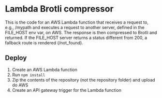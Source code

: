 # Lambda Brotli compressor

This is the code for an AWS Lambda function that receives a request to, e.g., /mypath and executes a request to another server, defined in the FILE_HOST env var, on AWS. The response is then compressed to Brotli and returned. If the FILE_HOST server returns a status different from 200, a fallback route is rendered (/not_found).

## Deploy

1. Create an AWS Lambda function
1. Run `npm install`
1. Zip the contents of the repository (not the repository folder) and upload do AWS
1. Create an API gateway trigger for the Lambda function
